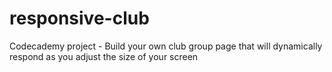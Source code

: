 # responsive-club
Codecademy project - Build your own club group page that will dynamically respond as you adjust the size of your screen
